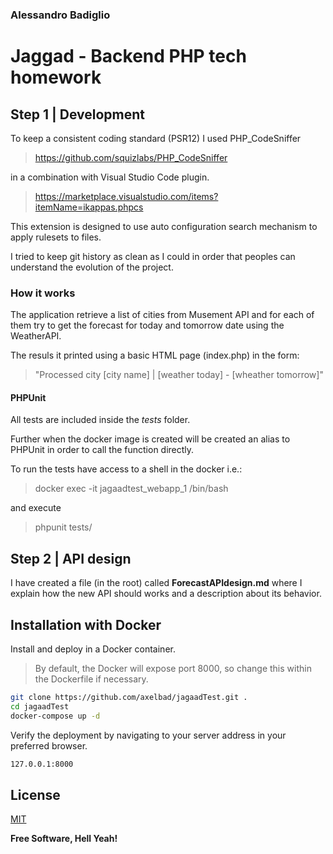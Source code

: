 ### Alessandro Badiglio

# Jaggad - Backend PHP tech homework
## Step 1 | Development

To keep a consistent coding standard (PSR12) I used PHP_CodeSniffer

> https://github.com/squizlabs/PHP_CodeSniffer

in a combination with Visual Studio Code plugin.

> https://marketplace.visualstudio.com/items?itemName=ikappas.phpcs

This extension is designed to use auto configuration search mechanism to apply rulesets to files. 

I tried to keep git history as clean as I could in order that peoples can understand the evolution of the project.

### How it works

The application retrieve a list of cities from Musement API 
and for each of them try to get the forecast for today and tomorrow date
using the WeatherAPI. 

The resuls it printed using a basic HTML page (index.php) in the form:
> "Processed city [city name] | [weather today] - [wheather tomorrow]"

#### PHPUnit

All tests are included inside the *tests* folder.

Further when the docker image is created will be created an alias to PHPUnit in order to call the function directly.

To run the tests have access to a shell in the docker i.e.:

> docker exec -it jagaadtest_webapp_1 /bin/bash

and execute 

> phpunit tests/ 


## Step 2 | API design 

I have created a file (in the root) called **ForecastAPIdesign.md** where I explain how the new API should works
and a description about its behavior.

## Installation with Docker

Install and deploy in a Docker container.

>By default, the Docker will expose port 8000, so change this within the
Dockerfile if necessary.  

```sh
git clone https://github.com/axelbad/jagaadTest.git .
cd jagaadTest
docker-compose up -d
```

Verify the deployment by navigating to your server address in
your preferred browser.

```sh
127.0.0.1:8000
```
## License
[MIT](https://choosealicense.com/licenses/mit/)

**Free Software, Hell Yeah!**
